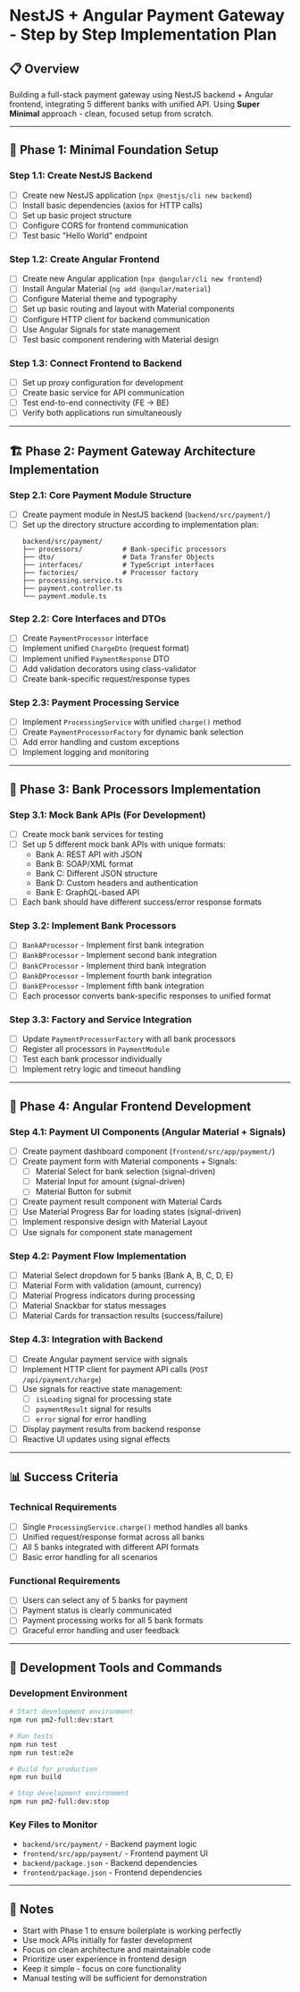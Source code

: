 # NestJS + Angular Payment Gateway - Step by Step Implementation Plan

## 📋 **Overview**
Building a full-stack payment gateway using NestJS backend + Angular frontend, integrating 5 different banks with unified API. Using **Super Minimal** approach - clean, focused setup from scratch.

---

## 🚀 **Phase 1: Minimal Foundation Setup**

### Step 1.1: Create NestJS Backend
- [ ] Create new NestJS application (`npx @nestjs/cli new backend`)
- [ ] Install basic dependencies (axios for HTTP calls)
- [ ] Set up basic project structure
- [ ] Configure CORS for frontend communication
- [ ] Test basic "Hello World" endpoint

### Step 1.2: Create Angular Frontend
- [ ] Create new Angular application (`npx @angular/cli new frontend`)
- [ ] Install Angular Material (`ng add @angular/material`)
- [ ] Configure Material theme and typography
- [ ] Set up basic routing and layout with Material components
- [ ] Configure HTTP client for backend communication
- [ ] Use Angular Signals for state management
- [ ] Test basic component rendering with Material design

### Step 1.3: Connect Frontend to Backend
- [ ] Set up proxy configuration for development
- [ ] Create basic service for API communication
- [ ] Test end-to-end connectivity (FE → BE)
- [ ] Verify both applications run simultaneously

---

## 🏗️ **Phase 2: Payment Gateway Architecture Implementation**

### Step 2.1: Core Payment Module Structure
- [ ] Create payment module in NestJS backend (`backend/src/payment/`)
- [ ] Set up the directory structure according to implementation plan:
  ```
  backend/src/payment/
  ├── processors/          # Bank-specific processors
  ├── dto/                 # Data Transfer Objects
  ├── interfaces/          # TypeScript interfaces
  ├── factories/           # Processor factory
  ├── processing.service.ts
  ├── payment.controller.ts
  └── payment.module.ts
  ```

### Step 2.2: Core Interfaces and DTOs
- [ ] Create `PaymentProcessor` interface
- [ ] Implement unified `ChargeDto` (request format)
- [ ] Implement unified `PaymentResponse` DTO
- [ ] Add validation decorators using class-validator
- [ ] Create bank-specific request/response types

### Step 2.3: Payment Processing Service
- [ ] Implement `ProcessingService` with unified `charge()` method
- [ ] Create `PaymentProcessorFactory` for dynamic bank selection
- [ ] Add error handling and custom exceptions
- [ ] Implement logging and monitoring

---

## 🏦 **Phase 3: Bank Processors Implementation**

### Step 3.1: Mock Bank APIs (For Development)
- [ ] Create mock bank services for testing
- [ ] Set up 5 different mock bank APIs with unique formats:
  - Bank A: REST API with JSON
  - Bank B: SOAP/XML format
  - Bank C: Different JSON structure
  - Bank D: Custom headers and authentication
  - Bank E: GraphQL-based API
- [ ] Each bank should have different success/error response formats

### Step 3.2: Implement Bank Processors
- [ ] `BankAProcessor` - Implement first bank integration
- [ ] `BankBProcessor` - Implement second bank integration
- [ ] `BankCProcessor` - Implement third bank integration
- [ ] `BankDProcessor` - Implement fourth bank integration
- [ ] `BankEProcessor` - Implement fifth bank integration
- [ ] Each processor converts bank-specific responses to unified format

### Step 3.3: Factory and Service Integration
- [ ] Update `PaymentProcessorFactory` with all bank processors
- [ ] Register all processors in `PaymentModule`
- [ ] Test each bank processor individually
- [ ] Implement retry logic and timeout handling

---

## 🎨 **Phase 4: Angular Frontend Development**

### Step 4.1: Payment UI Components (Angular Material + Signals)
- [ ] Create payment dashboard component (`frontend/src/app/payment/`)
- [ ] Create payment form with Material components + Signals:
  - [ ] Material Select for bank selection (signal-driven)
  - [ ] Material Input for amount (signal-driven)
  - [ ] Material Button for submit
- [ ] Create payment result component with Material Cards
- [ ] Use Material Progress Bar for loading states (signal-driven)
- [ ] Implement responsive design with Material Layout
- [ ] Use signals for component state management

### Step 4.2: Payment Flow Implementation
- [ ] Material Select dropdown for 5 banks (Bank A, B, C, D, E)
- [ ] Material Form with validation (amount, currency)
- [ ] Material Progress indicators during processing
- [ ] Material Snackbar for status messages
- [ ] Material Cards for transaction results (success/failure)

### Step 4.3: Integration with Backend
- [ ] Create Angular payment service with signals
- [ ] Implement HTTP client for payment API calls (`POST /api/payment/charge`)
- [ ] Use signals for reactive state management:
  - [ ] `isLoading` signal for processing state
  - [ ] `paymentResult` signal for results
  - [ ] `error` signal for error handling
- [ ] Display payment results from backend response
- [ ] Reactive UI updates using signal effects

---

## 📊 **Success Criteria**

### Technical Requirements
- [ ] Single `ProcessingService.charge()` method handles all banks
- [ ] Unified request/response format across all banks
- [ ] All 5 banks integrated with different API formats
- [ ] Basic error handling for all scenarios

### Functional Requirements
- [ ] Users can select any of 5 banks for payment
- [ ] Payment status is clearly communicated
- [ ] Payment processing works for all 5 bank formats
- [ ] Graceful error handling and user feedback

---

## 🔧 **Development Tools and Commands**

### Development Environment
```bash
# Start development environment
npm run pm2-full:dev:start

# Run tests
npm run test
npm run test:e2e

# Build for production
npm run build

# Stop development environment
npm run pm2-full:dev:stop
```

### Key Files to Monitor
- `backend/src/payment/` - Backend payment logic
- `frontend/src/app/payment/` - Frontend payment UI
- `backend/package.json` - Backend dependencies
- `frontend/package.json` - Frontend dependencies

---

## 📝 **Notes**
- Start with Phase 1 to ensure boilerplate is working perfectly
- Use mock APIs initially for faster development
- Focus on clean architecture and maintainable code
- Prioritize user experience in frontend design
- Keep it simple - focus on core functionality
- Manual testing will be sufficient for demonstration 